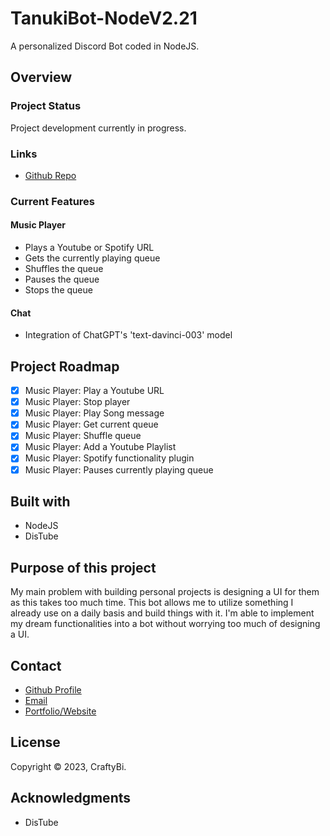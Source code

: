 # TanukiBot-NodeV2.21

A personalized Discord Bot coded in NodeJS.

## Overview

### Project Status

Project development currently in progress.

### Links

-   [Github Repo](https://github.com/PomPoko-lab/TanukiBot-NodeV2.0 'TanukiBot V2 Repo')

### Current Features

#### Music Player

-   Plays a Youtube or Spotify URL
-   Gets the currently playing queue
-   Shuffles the queue
-   Pauses the queue
-   Stops the queue

#### Chat

-   Integration of ChatGPT's 'text-davinci-003' model

## Project Roadmap

-   [x] Music Player: Play a Youtube URL
-   [x] Music Player: Stop player
-   [x] Music Player: Play Song message
-   [x] Music Player: Get current queue
-   [x] Music Player: Shuffle queue
-   [x] Music Player: Add a Youtube Playlist
-   [x] Music Player: Spotify functionality plugin
-   [x] Music Player: Pauses currently playing queue

## Built with

-   NodeJS
-   DisTube

## Purpose of this project

My main problem with building personal projects is designing a UI for them as this takes too much time. This bot allows me to utilize something I already use on a daily basis and build things with it. I'm able to implement my dream functionalities into a bot without worrying too much of designing a UI.

## Contact

-   [Github Profile](https://github.com/PomPoko-lab 'PomPoko-lab')
-   [Email](mailto:hello@pompoko.io 'My Email')
-   [Portfolio/Website](https://pompoko.io/ 'Portfolio')

## License

Copyright &copy; 2023, CraftyBi.

## Acknowledgments

-   DisTube
